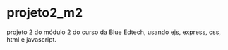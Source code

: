 # projeto2_m2
projeto 2 do módulo 2 do curso da Blue Edtech, usando ejs, express, css, html e javascript.
